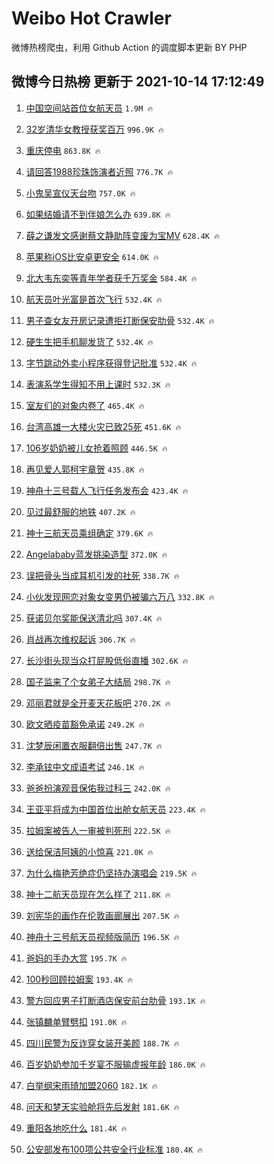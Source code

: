 # Weibo Hot Crawler 



微博热榜爬虫，利用 Github Action 的调度脚本更新 BY PHP 


## 微博今日热榜 更新于 2021-10-14 17:12:49 
1. [中国空间站首位女航天员](https://s.weibo.com/weibo?q=%23%E4%B8%AD%E5%9B%BD%E7%A9%BA%E9%97%B4%E7%AB%99%E9%A6%96%E4%BD%8D%E5%A5%B3%E8%88%AA%E5%A4%A9%E5%91%98%23&Refer=top) `1.9M 🔥` 

1. [32岁清华女教授获奖百万](https://s.weibo.com/weibo?q=%2332%E5%B2%81%E6%B8%85%E5%8D%8E%E5%A5%B3%E6%95%99%E6%8E%88%E8%8E%B7%E5%A5%96%E7%99%BE%E4%B8%87%23&Refer=top) `996.9K 🔥` 

1. [重庆停电](https://s.weibo.com/weibo?q=%23%E9%87%8D%E5%BA%86%E5%81%9C%E7%94%B5%23&Refer=top) `863.8K 🔥` 

1. [请回答1988珍珠饰演者近照](https://s.weibo.com/weibo?q=%23%E8%AF%B7%E5%9B%9E%E7%AD%941988%E7%8F%8D%E7%8F%A0%E9%A5%B0%E6%BC%94%E8%80%85%E8%BF%91%E7%85%A7%23&Refer=top) `776.7K 🔥` 

1. [小鬼吴宣仪天台吻](https://s.weibo.com/weibo?q=%23%E5%B0%8F%E9%AC%BC%E5%90%B4%E5%AE%A3%E4%BB%AA%E5%A4%A9%E5%8F%B0%E5%90%BB%23&Refer=top) `757.0K 🔥` 

1. [如果结婚请不到伴娘怎么办](https://s.weibo.com/weibo?q=%23%E5%A6%82%E6%9E%9C%E7%BB%93%E5%A9%9A%E8%AF%B7%E4%B8%8D%E5%88%B0%E4%BC%B4%E5%A8%98%E6%80%8E%E4%B9%88%E5%8A%9E%23&Refer=top) `639.8K 🔥` 

1. [薛之谦发文感谢蔡文静助阵变废为宝MV](https://s.weibo.com/weibo?q=%23%E8%96%9B%E4%B9%8B%E8%B0%A6%E5%8F%91%E6%96%87%E6%84%9F%E8%B0%A2%E8%94%A1%E6%96%87%E9%9D%99%E5%8A%A9%E9%98%B5%E5%8F%98%E5%BA%9F%E4%B8%BA%E5%AE%9DMV%23&Refer=top) `628.4K 🔥` 

1. [苹果称iOS比安卓更安全](https://s.weibo.com/weibo?q=%23%E8%8B%B9%E6%9E%9C%E7%A7%B0iOS%E6%AF%94%E5%AE%89%E5%8D%93%E6%9B%B4%E5%AE%89%E5%85%A8%23&Refer=top) `614.0K 🔥` 

1. [北大韦东奕等青年学者获千万奖金](https://s.weibo.com/weibo?q=%23%E5%8C%97%E5%A4%A7%E9%9F%A6%E4%B8%9C%E5%A5%95%E7%AD%89%E9%9D%92%E5%B9%B4%E5%AD%A6%E8%80%85%E8%8E%B7%E5%8D%83%E4%B8%87%E5%A5%96%E9%87%91%23&Refer=top) `584.4K 🔥` 

1. [航天员叶光富是首次飞行](https://s.weibo.com/weibo?q=%23%E8%88%AA%E5%A4%A9%E5%91%98%E5%8F%B6%E5%85%89%E5%AF%8C%E6%98%AF%E9%A6%96%E6%AC%A1%E9%A3%9E%E8%A1%8C%23&Refer=top) `532.4K 🔥` 

1. [男子查女友开房记录遭拒打断保安肋骨](https://s.weibo.com/weibo?q=%E7%94%B7%E5%AD%90%E6%9F%A5%E5%A5%B3%E5%8F%8B%E5%BC%80%E6%88%BF%E8%AE%B0%E5%BD%95%E9%81%AD%E6%8B%92%E6%89%93%E6%96%AD%E4%BF%9D%E5%AE%89%E8%82%8B%E9%AA%A8&Refer=top) `532.4K 🔥` 

1. [硬生生把手机聊发货了](https://s.weibo.com/weibo?q=%23%E7%A1%AC%E7%94%9F%E7%94%9F%E6%8A%8A%E6%89%8B%E6%9C%BA%E8%81%8A%E5%8F%91%E8%B4%A7%E4%BA%86%23&Refer=top) `532.4K 🔥` 

1. [字节跳动外卖小程序获得登记批准](https://s.weibo.com/weibo?q=%23%E5%AD%97%E8%8A%82%E8%B7%B3%E5%8A%A8%E5%A4%96%E5%8D%96%E5%B0%8F%E7%A8%8B%E5%BA%8F%E8%8E%B7%E5%BE%97%E7%99%BB%E8%AE%B0%E6%89%B9%E5%87%86%23&Refer=top) `532.4K 🔥` 

1. [表演系学生得知不用上课时](https://s.weibo.com/weibo?q=%23%E8%A1%A8%E6%BC%94%E7%B3%BB%E5%AD%A6%E7%94%9F%E5%BE%97%E7%9F%A5%E4%B8%8D%E7%94%A8%E4%B8%8A%E8%AF%BE%E6%97%B6%23&Refer=top) `532.3K 🔥` 

1. [室友们的对象内卷了](https://s.weibo.com/weibo?q=%23%E5%AE%A4%E5%8F%8B%E4%BB%AC%E7%9A%84%E5%AF%B9%E8%B1%A1%E5%86%85%E5%8D%B7%E4%BA%86%23&Refer=top) `465.4K 🔥` 

1. [台湾高雄一大楼火灾已致25死](https://s.weibo.com/weibo?q=%23%E5%8F%B0%E6%B9%BE%E9%AB%98%E9%9B%84%E4%B8%80%E5%A4%A7%E6%A5%BC%E7%81%AB%E7%81%BE%E5%B7%B2%E8%87%B425%E6%AD%BB%23&Refer=top) `451.6K 🔥` 

1. [106岁奶奶被儿女抢着照顾](https://s.weibo.com/weibo?q=%23106%E5%B2%81%E5%A5%B6%E5%A5%B6%E8%A2%AB%E5%84%BF%E5%A5%B3%E6%8A%A2%E7%9D%80%E7%85%A7%E9%A1%BE%23&Refer=top) `446.5K 🔥` 

1. [再见爱人郭柯宇章贺](https://s.weibo.com/weibo?q=%E5%86%8D%E8%A7%81%E7%88%B1%E4%BA%BA%E9%83%AD%E6%9F%AF%E5%AE%87%E7%AB%A0%E8%B4%BA&Refer=top) `435.8K 🔥` 

1. [神舟十三号载人飞行任务发布会](https://s.weibo.com/weibo?q=%23%E7%A5%9E%E8%88%9F%E5%8D%81%E4%B8%89%E5%8F%B7%E8%BD%BD%E4%BA%BA%E9%A3%9E%E8%A1%8C%E4%BB%BB%E5%8A%A1%E5%8F%91%E5%B8%83%E4%BC%9A%23&Refer=top) `423.4K 🔥` 

1. [见过最舒服的地铁](https://s.weibo.com/weibo?q=%23%E8%A7%81%E8%BF%87%E6%9C%80%E8%88%92%E6%9C%8D%E7%9A%84%E5%9C%B0%E9%93%81%23&Refer=top) `407.2K 🔥` 

1. [神十三航天员乘组确定](https://s.weibo.com/weibo?q=%23%E7%A5%9E%E5%8D%81%E4%B8%89%E8%88%AA%E5%A4%A9%E5%91%98%E4%B9%98%E7%BB%84%E7%A1%AE%E5%AE%9A%23&Refer=top) `379.6K 🔥` 

1. [Angelababy蓝发挑染造型](https://s.weibo.com/weibo?q=%23Angelababy%E8%93%9D%E5%8F%91%E6%8C%91%E6%9F%93%E9%80%A0%E5%9E%8B%23&Refer=top) `372.0K 🔥` 

1. [误把骨头当成耳机引发的社死](https://s.weibo.com/weibo?q=%23%E8%AF%AF%E6%8A%8A%E9%AA%A8%E5%A4%B4%E5%BD%93%E6%88%90%E8%80%B3%E6%9C%BA%E5%BC%95%E5%8F%91%E7%9A%84%E7%A4%BE%E6%AD%BB%23&Refer=top) `338.7K 🔥` 

1. [小伙发现网恋对象女变男仍被骗六万八](https://s.weibo.com/weibo?q=%23%E5%B0%8F%E4%BC%99%E5%8F%91%E7%8E%B0%E7%BD%91%E6%81%8B%E5%AF%B9%E8%B1%A1%E5%A5%B3%E5%8F%98%E7%94%B7%E4%BB%8D%E8%A2%AB%E9%AA%97%E5%85%AD%E4%B8%87%E5%85%AB%23&Refer=top) `332.8K 🔥` 

1. [获诺贝尔奖能保送清北吗](https://s.weibo.com/weibo?q=%23%E8%8E%B7%E8%AF%BA%E8%B4%9D%E5%B0%94%E5%A5%96%E8%83%BD%E4%BF%9D%E9%80%81%E6%B8%85%E5%8C%97%E5%90%97%23&Refer=top) `307.4K 🔥` 

1. [肖战再次维权起诉](https://s.weibo.com/weibo?q=%23%E8%82%96%E6%88%98%E5%86%8D%E6%AC%A1%E7%BB%B4%E6%9D%83%E8%B5%B7%E8%AF%89%23&Refer=top) `306.7K 🔥` 

1. [长沙街头现当众打屁股低俗直播](https://s.weibo.com/weibo?q=%23%E9%95%BF%E6%B2%99%E8%A1%97%E5%A4%B4%E7%8E%B0%E5%BD%93%E4%BC%97%E6%89%93%E5%B1%81%E8%82%A1%E4%BD%8E%E4%BF%97%E7%9B%B4%E6%92%AD%23&Refer=top) `302.6K 🔥` 

1. [国子监来了个女弟子大结局](https://s.weibo.com/weibo?q=%23%E5%9B%BD%E5%AD%90%E7%9B%91%E6%9D%A5%E4%BA%86%E4%B8%AA%E5%A5%B3%E5%BC%9F%E5%AD%90%E5%A4%A7%E7%BB%93%E5%B1%80%23&Refer=top) `298.7K 🔥` 

1. [邓丽君就是全开麦天花板吧](https://s.weibo.com/weibo?q=%23%E9%82%93%E4%B8%BD%E5%90%9B%E5%B0%B1%E6%98%AF%E5%85%A8%E5%BC%80%E9%BA%A6%E5%A4%A9%E8%8A%B1%E6%9D%BF%E5%90%A7%23&Refer=top) `270.2K 🔥` 

1. [欧文晒疫苗豁免承诺](https://s.weibo.com/weibo?q=%23%E6%AC%A7%E6%96%87%E6%99%92%E7%96%AB%E8%8B%97%E8%B1%81%E5%85%8D%E6%89%BF%E8%AF%BA%23&Refer=top) `249.2K 🔥` 

1. [沈梦辰闲置衣服翻倍出售](https://s.weibo.com/weibo?q=%23%E6%B2%88%E6%A2%A6%E8%BE%B0%E9%97%B2%E7%BD%AE%E8%A1%A3%E6%9C%8D%E7%BF%BB%E5%80%8D%E5%87%BA%E5%94%AE%23&Refer=top) `247.7K 🔥` 

1. [李承铉中文成语考试](https://s.weibo.com/weibo?q=%23%E6%9D%8E%E6%89%BF%E9%93%89%E4%B8%AD%E6%96%87%E6%88%90%E8%AF%AD%E8%80%83%E8%AF%95%23&Refer=top) `246.1K 🔥` 

1. [爸爸扮演观音保佑我过科三](https://s.weibo.com/weibo?q=%23%E7%88%B8%E7%88%B8%E6%89%AE%E6%BC%94%E8%A7%82%E9%9F%B3%E4%BF%9D%E4%BD%91%E6%88%91%E8%BF%87%E7%A7%91%E4%B8%89%23&Refer=top) `242.0K 🔥` 

1. [王亚平将成为中国首位出舱女航天员](https://s.weibo.com/weibo?q=%23%E7%8E%8B%E4%BA%9A%E5%B9%B3%E5%B0%86%E6%88%90%E4%B8%BA%E4%B8%AD%E5%9B%BD%E9%A6%96%E4%BD%8D%E5%87%BA%E8%88%B1%E5%A5%B3%E8%88%AA%E5%A4%A9%E5%91%98%23&Refer=top) `223.4K 🔥` 

1. [拉姆案被告人一审被判死刑](https://s.weibo.com/weibo?q=%23%E6%8B%89%E5%A7%86%E6%A1%88%E8%A2%AB%E5%91%8A%E4%BA%BA%E4%B8%80%E5%AE%A1%E8%A2%AB%E5%88%A4%E6%AD%BB%E5%88%91%23&Refer=top) `222.5K 🔥` 

1. [送给保洁阿姨的小惊喜](https://s.weibo.com/weibo?q=%23%E9%80%81%E7%BB%99%E4%BF%9D%E6%B4%81%E9%98%BF%E5%A7%A8%E7%9A%84%E5%B0%8F%E6%83%8A%E5%96%9C%23&Refer=top) `221.0K 🔥` 

1. [为什么梅艳芳绝症仍坚持办演唱会](https://s.weibo.com/weibo?q=%23%E4%B8%BA%E4%BB%80%E4%B9%88%E6%A2%85%E8%89%B3%E8%8A%B3%E7%BB%9D%E7%97%87%E4%BB%8D%E5%9D%9A%E6%8C%81%E5%8A%9E%E6%BC%94%E5%94%B1%E4%BC%9A%23&Refer=top) `219.5K 🔥` 

1. [神十二航天员现在怎么样了](https://s.weibo.com/weibo?q=%23%E7%A5%9E%E5%8D%81%E4%BA%8C%E8%88%AA%E5%A4%A9%E5%91%98%E7%8E%B0%E5%9C%A8%E6%80%8E%E4%B9%88%E6%A0%B7%E4%BA%86%23&Refer=top) `211.8K 🔥` 

1. [刘宪华的画作在伦敦画廊展出](https://s.weibo.com/weibo?q=%23%E5%88%98%E5%AE%AA%E5%8D%8E%E7%9A%84%E7%94%BB%E4%BD%9C%E5%9C%A8%E4%BC%A6%E6%95%A6%E7%94%BB%E5%BB%8A%E5%B1%95%E5%87%BA%23&Refer=top) `207.5K 🔥` 

1. [神舟十三号航天员视频版简历](https://s.weibo.com/weibo?q=%23%E7%A5%9E%E8%88%9F%E5%8D%81%E4%B8%89%E5%8F%B7%E8%88%AA%E5%A4%A9%E5%91%98%E8%A7%86%E9%A2%91%E7%89%88%E7%AE%80%E5%8E%86%23&Refer=top) `196.5K 🔥` 

1. [爸妈的手办大赏](https://s.weibo.com/weibo?q=%E7%88%B8%E5%A6%88%E7%9A%84%E6%89%8B%E5%8A%9E%E5%A4%A7%E8%B5%8F&Refer=top) `195.7K 🔥` 

1. [100秒回顾拉姆案](https://s.weibo.com/weibo?q=%23100%E7%A7%92%E5%9B%9E%E9%A1%BE%E6%8B%89%E5%A7%86%E6%A1%88%23&Refer=top) `193.4K 🔥` 

1. [警方回应男子打断酒店保安前台肋骨](https://s.weibo.com/weibo?q=%23%E8%AD%A6%E6%96%B9%E5%9B%9E%E5%BA%94%E7%94%B7%E5%AD%90%E6%89%93%E6%96%AD%E9%85%92%E5%BA%97%E4%BF%9D%E5%AE%89%E5%89%8D%E5%8F%B0%E8%82%8B%E9%AA%A8%23&Refer=top) `193.1K 🔥` 

1. [张镇麟单臂劈扣](https://s.weibo.com/weibo?q=%23%E5%BC%A0%E9%95%87%E9%BA%9F%E5%8D%95%E8%87%82%E5%8A%88%E6%89%A3%23&Refer=top) `191.0K 🔥` 

1. [四川民警为反诈穿女装开美颜](https://s.weibo.com/weibo?q=%23%E5%9B%9B%E5%B7%9D%E6%B0%91%E8%AD%A6%E4%B8%BA%E5%8F%8D%E8%AF%88%E7%A9%BF%E5%A5%B3%E8%A3%85%E5%BC%80%E7%BE%8E%E9%A2%9C%23&Refer=top) `188.7K 🔥` 

1. [百岁奶奶参加千岁宴不服输虚报年龄](https://s.weibo.com/weibo?q=%E7%99%BE%E5%B2%81%E5%A5%B6%E5%A5%B6%E5%8F%82%E5%8A%A0%E5%8D%83%E5%B2%81%E5%AE%B4%E4%B8%8D%E6%9C%8D%E8%BE%93%E8%99%9A%E6%8A%A5%E5%B9%B4%E9%BE%84&Refer=top) `186.0K 🔥` 

1. [白举纲宋雨琦加盟2060](https://s.weibo.com/weibo?q=%23%E7%99%BD%E4%B8%BE%E7%BA%B2%E5%AE%8B%E9%9B%A8%E7%90%A6%E5%8A%A0%E7%9B%9F2060%23&Refer=top) `182.1K 🔥` 

1. [问天和梦天实验舱将先后发射](https://s.weibo.com/weibo?q=%23%E9%97%AE%E5%A4%A9%E5%92%8C%E6%A2%A6%E5%A4%A9%E5%AE%9E%E9%AA%8C%E8%88%B1%E5%B0%86%E5%85%88%E5%90%8E%E5%8F%91%E5%B0%84%23&Refer=top) `181.6K 🔥` 

1. [重阳各地吃什么](https://s.weibo.com/weibo?q=%23%E9%87%8D%E9%98%B3%E5%90%84%E5%9C%B0%E5%90%83%E4%BB%80%E4%B9%88%23&Refer=top) `181.4K 🔥` 

1. [公安部发布100项公共安全行业标准](https://s.weibo.com/weibo?q=%23%E5%85%AC%E5%AE%89%E9%83%A8%E5%8F%91%E5%B8%83100%E9%A1%B9%E5%85%AC%E5%85%B1%E5%AE%89%E5%85%A8%E8%A1%8C%E4%B8%9A%E6%A0%87%E5%87%86%23&Refer=top) `180.4K 🔥` 

